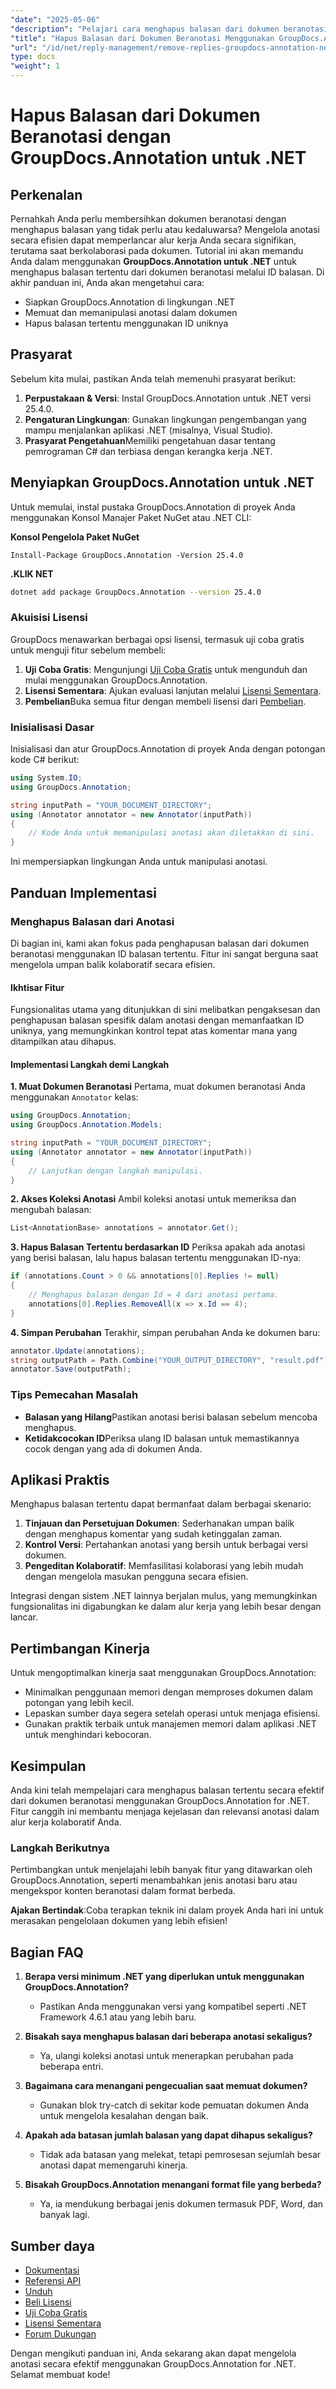 ```yaml
---
"date": "2025-05-06"
"description": "Pelajari cara menghapus balasan dari dokumen beranotasi secara efisien menggunakan GroupDocs.Annotation untuk .NET. Panduan ini mencakup pengaturan, manipulasi, dan aplikasi praktis."
"title": "Hapus Balasan dari Dokumen Beranotasi Menggunakan GroupDocs.Annotation untuk .NET&#58; Panduan Langkah demi Langkah"
"url": "/id/net/reply-management/remove-replies-groupdocs-annotation-net/"
type: docs
"weight": 1
---
```


# Hapus Balasan dari Dokumen Beranotasi dengan GroupDocs.Annotation untuk .NET
## Perkenalan
Pernahkah Anda perlu membersihkan dokumen beranotasi dengan menghapus balasan yang tidak perlu atau kedaluwarsa? Mengelola anotasi secara efisien dapat memperlancar alur kerja Anda secara signifikan, terutama saat berkolaborasi pada dokumen. Tutorial ini akan memandu Anda dalam menggunakan **GroupDocs.Annotation untuk .NET** untuk menghapus balasan tertentu dari dokumen beranotasi melalui ID balasan. Di akhir panduan ini, Anda akan mengetahui cara:
- Siapkan GroupDocs.Annotation di lingkungan .NET
- Memuat dan memanipulasi anotasi dalam dokumen
- Hapus balasan tertentu menggunakan ID uniknya

## Prasyarat
Sebelum kita mulai, pastikan Anda telah memenuhi prasyarat berikut:
1. **Perpustakaan & Versi**: Instal GroupDocs.Annotation untuk .NET versi 25.4.0.
2. **Pengaturan Lingkungan**: Gunakan lingkungan pengembangan yang mampu menjalankan aplikasi .NET (misalnya, Visual Studio).
3. **Prasyarat Pengetahuan**Memiliki pengetahuan dasar tentang pemrograman C# dan terbiasa dengan kerangka kerja .NET.

## Menyiapkan GroupDocs.Annotation untuk .NET
Untuk memulai, instal pustaka GroupDocs.Annotation di proyek Anda menggunakan Konsol Manajer Paket NuGet atau .NET CLI:

**Konsol Pengelola Paket NuGet**
```shell
Install-Package GroupDocs.Annotation -Version 25.4.0
```

**.KLIK NET**
```bash
dotnet add package GroupDocs.Annotation --version 25.4.0
```

### Akuisisi Lisensi
GroupDocs menawarkan berbagai opsi lisensi, termasuk uji coba gratis untuk menguji fitur sebelum membeli:
1. **Uji Coba Gratis**: Mengunjungi [Uji Coba Gratis](https://releases.groupdocs.com/annotation/net/) untuk mengunduh dan mulai menggunakan GroupDocs.Annotation.
2. **Lisensi Sementara**: Ajukan evaluasi lanjutan melalui [Lisensi Sementara](https://purchase.groupdocs.com/temporary-license/).
3. **Pembelian**Buka semua fitur dengan membeli lisensi dari [Pembelian](https://purchase.groupdocs.com/buy).

### Inisialisasi Dasar
Inisialisasi dan atur GroupDocs.Annotation di proyek Anda dengan potongan kode C# berikut:

```csharp
using System.IO;
using GroupDocs.Annotation;

string inputPath = "YOUR_DOCUMENT_DIRECTORY";
using (Annotator annotator = new Annotator(inputPath))
{
    // Kode Anda untuk memanipulasi anotasi akan diletakkan di sini.
}
```
Ini mempersiapkan lingkungan Anda untuk manipulasi anotasi.

## Panduan Implementasi
### Menghapus Balasan dari Anotasi
Di bagian ini, kami akan fokus pada penghapusan balasan dari dokumen beranotasi menggunakan ID balasan tertentu. Fitur ini sangat berguna saat mengelola umpan balik kolaboratif secara efisien.

#### Ikhtisar Fitur
Fungsionalitas utama yang ditunjukkan di sini melibatkan pengaksesan dan penghapusan balasan spesifik dalam anotasi dengan memanfaatkan ID uniknya, yang memungkinkan kontrol tepat atas komentar mana yang ditampilkan atau dihapus.

#### Implementasi Langkah demi Langkah
**1. Muat Dokumen Beranotasi**
Pertama, muat dokumen beranotasi Anda menggunakan `Annotator` kelas:

```csharp
using GroupDocs.Annotation;
using GroupDocs.Annotation.Models;

string inputPath = "YOUR_DOCUMENT_DIRECTORY";
using (Annotator annotator = new Annotator(inputPath))
{
    // Lanjutkan dengan langkah manipulasi.
}
```

**2. Akses Koleksi Anotasi**
Ambil koleksi anotasi untuk memeriksa dan mengubah balasan:

```csharp
List<AnnotationBase> annotations = annotator.Get();
```

**3. Hapus Balasan Tertentu berdasarkan ID**
Periksa apakah ada anotasi yang berisi balasan, lalu hapus balasan tertentu menggunakan ID-nya:

```csharp
if (annotations.Count > 0 && annotations[0].Replies != null)
{
    // Menghapus balasan dengan Id = 4 dari anotasi pertama.
    annotations[0].Replies.RemoveAll(x => x.Id == 4);
}
```

**4. Simpan Perubahan**
Terakhir, simpan perubahan Anda ke dokumen baru:

```csharp
annotator.Update(annotations);
string outputPath = Path.Combine("YOUR_OUTPUT_DIRECTORY", "result.pdf");
annotator.Save(outputPath);
```

### Tips Pemecahan Masalah
- **Balasan yang Hilang**Pastikan anotasi berisi balasan sebelum mencoba menghapus.
- **Ketidakcocokan ID**Periksa ulang ID balasan untuk memastikannya cocok dengan yang ada di dokumen Anda.

## Aplikasi Praktis
Menghapus balasan tertentu dapat bermanfaat dalam berbagai skenario:
1. **Tinjauan dan Persetujuan Dokumen**: Sederhanakan umpan balik dengan menghapus komentar yang sudah ketinggalan zaman.
2. **Kontrol Versi**: Pertahankan anotasi yang bersih untuk berbagai versi dokumen.
3. **Pengeditan Kolaboratif**: Memfasilitasi kolaborasi yang lebih mudah dengan mengelola masukan pengguna secara efisien.

Integrasi dengan sistem .NET lainnya berjalan mulus, yang memungkinkan fungsionalitas ini digabungkan ke dalam alur kerja yang lebih besar dengan lancar.

## Pertimbangan Kinerja
Untuk mengoptimalkan kinerja saat menggunakan GroupDocs.Annotation:
- Minimalkan penggunaan memori dengan memproses dokumen dalam potongan yang lebih kecil.
- Lepaskan sumber daya segera setelah operasi untuk menjaga efisiensi.
- Gunakan praktik terbaik untuk manajemen memori dalam aplikasi .NET untuk menghindari kebocoran.

## Kesimpulan
Anda kini telah mempelajari cara menghapus balasan tertentu secara efektif dari dokumen beranotasi menggunakan GroupDocs.Annotation for .NET. Fitur canggih ini membantu menjaga kejelasan dan relevansi anotasi dalam alur kerja kolaboratif Anda.

### Langkah Berikutnya
Pertimbangkan untuk menjelajahi lebih banyak fitur yang ditawarkan oleh GroupDocs.Annotation, seperti menambahkan jenis anotasi baru atau mengekspor konten beranotasi dalam format berbeda.

**Ajakan Bertindak**:Coba terapkan teknik ini dalam proyek Anda hari ini untuk merasakan pengelolaan dokumen yang lebih efisien!

## Bagian FAQ
1. **Berapa versi minimum .NET yang diperlukan untuk menggunakan GroupDocs.Annotation?**
   - Pastikan Anda menggunakan versi yang kompatibel seperti .NET Framework 4.6.1 atau yang lebih baru.

2. **Bisakah saya menghapus balasan dari beberapa anotasi sekaligus?**
   - Ya, ulangi koleksi anotasi untuk menerapkan perubahan pada beberapa entri.

3. **Bagaimana cara menangani pengecualian saat memuat dokumen?**
   - Gunakan blok try-catch di sekitar kode pemuatan dokumen Anda untuk mengelola kesalahan dengan baik.

4. **Apakah ada batasan jumlah balasan yang dapat dihapus sekaligus?**
   - Tidak ada batasan yang melekat, tetapi pemrosesan sejumlah besar anotasi dapat memengaruhi kinerja.

5. **Bisakah GroupDocs.Annotation menangani format file yang berbeda?**
   - Ya, ia mendukung berbagai jenis dokumen termasuk PDF, Word, dan banyak lagi.

## Sumber daya
- [Dokumentasi](https://docs.groupdocs.com/annotation/net/)
- [Referensi API](https://reference.groupdocs.com/annotation/net/)
- [Unduh](https://releases.groupdocs.com/annotation/net/)
- [Beli Lisensi](https://purchase.groupdocs.com/buy)
- [Uji Coba Gratis](https://releases.groupdocs.com/annotation/net/)
- [Lisensi Sementara](https://purchase.groupdocs.com/temporary-license/)
- [Forum Dukungan](https://forum.groupdocs.com/c/annotation/) 

Dengan mengikuti panduan ini, Anda sekarang akan dapat mengelola anotasi secara efektif menggunakan GroupDocs.Annotation for .NET. Selamat membuat kode!